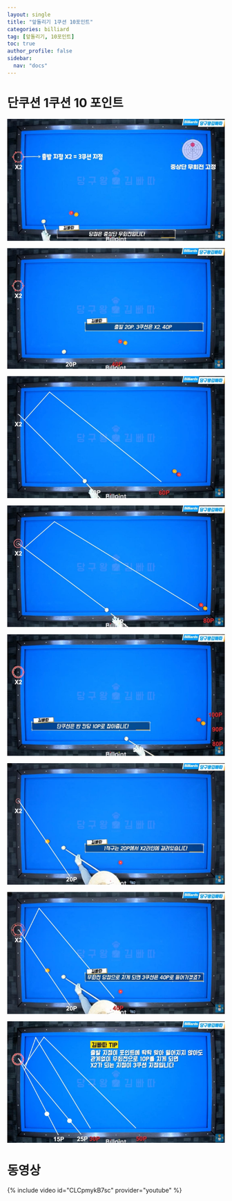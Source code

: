 ```yaml
---
layout: single
title: "앞돌리기 1쿠션 10포인트"
categories: billiard
tag: [앞돌리기, 10포인트]
toc: true
author_profile: false
sidebar:
  nav: "docs"
---
```


# 단쿠션 1쿠션 10 포인트 #

[![앞돌리기 1쿠션 10포인트](/images/앞돌리기_1쿠션10포인트1.png)](/images/앞돌리기_1쿠션10포인트1.png)

[![앞돌리기 1쿠션 10포인트](/images/앞돌리기_1쿠션10포인트2.png)](/images/앞돌리기_1쿠션10포인트2.png)

[![앞돌리기 1쿠션 10포인트](/images/앞돌리기_1쿠션10포인트3.png)](/images/앞돌리기_1쿠션10포인트3.png)

[![앞돌리기 1쿠션 10포인트](/images/앞돌리기_1쿠션10포인트4.png)](/images/앞돌리기_1쿠션10포인트4.png)

[![앞돌리기 1쿠션 10포인트](/images/앞돌리기_1쿠션10포인트5.png)](/images/앞돌리기_1쿠션10포인트5.png)

[![앞돌리기 1쿠션 10포인트](/images/앞돌리기_1쿠션10포인트6.png)](/images/앞돌리기_1쿠션10포인트6.png)

[![앞돌리기 1쿠션 10포인트](/images/앞돌리기_1쿠션10포인트7.png)](/images/앞돌리기_1쿠션10포인트7.png)

[![앞돌리기 1쿠션 10포인트](/images/앞돌리기_1쿠션10포인트8.png)](/images/앞돌리기_1쿠션10포인트8.png)
# 동영상 #

{% include video id="CLCpmykB7sc" provider="youtube" %}
